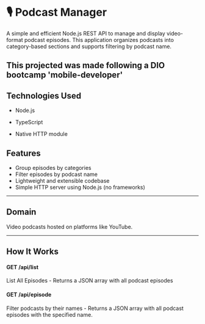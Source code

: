 # 🎙️ Podcast Manager

A simple and efficient Node.js REST API to manage and display video-format podcast episodes. This application organizes podcasts into category-based sections and supports filtering by podcast name.

This projected was made following a DIO bootcamp 'mobile-developer'
---

## Technologies Used
- Node.js

- TypeScript

- Native HTTP module

## Features

- Group episodes by categories
- Filter episodes by podcast name
- Lightweight and extensible codebase
- Simple HTTP server using Node.js (no frameworks)

---

## Domain

Video podcasts hosted on platforms like YouTube.

---

## How It Works
#### GET /api/list
 List All Episodes
    - Returns a JSON array with all podcast episodes

#### GET /api/episode
Filter podcasts by their names
    - Returns a JSON array with all podcast episodes with the specified name. 



